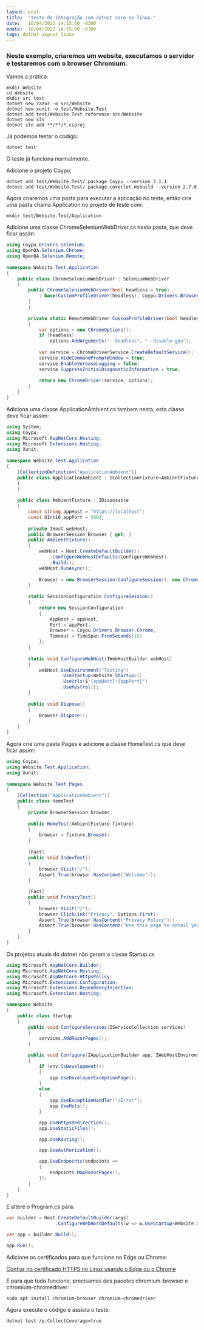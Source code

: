 ```yaml
---
layout: post
title:  "Teste de Integração com dotnet core no linux."
date:   10/04/2022 14:15:00 -0300
mdate:  10/04/2022 14:15:00 -0300
tags: dotnet aspnet linux
---
```


### Neste exemplo, criaremos um website, executamos o servidor e testaremos com o browser Chromium.

Vamos a prática:

~~~shell
mkdir Website
cd Website
mkdir src test
dotnet new razor -o src/Website
dotnet new xunit -o test/Website.Test
dotnet add test/Website.Test reference src/Website
dotnet new sln
dotnet sln add **/**/*.csproj
~~~

Já podemos testar o codigo:

~~~shell
dotnet test
~~~

O teste já funciona normalmente.

Adicione o projeto Coypu:

~~~shell
dotnet add test/Website.Test/ package Coypu --version 3.1.1
dotnet add test/Website.Test/ package coverlet.msbuild --version 2.7.0
~~~

Agora criaremos uma pasta para executar a aplicação no teste, então crie uma pasta chama Application no projeto de teste com:

~~~shell
mkdir test/Website.Test/Application
~~~

Adicione uma classe ChromeSeleniumWebDriver.cs nesta pasta, que deve ficar assim:

~~~csharp
using Coypu.Drivers.Selenium;
using OpenQA.Selenium.Chrome;
using OpenQA.Selenium.Remote;
 
namespace Website.Test.Application
{
    public class ChromeSeleniumWebDriver : SeleniumWebDriver
    {
        public ChromeSeleniumWebDriver(bool headless = true)
            : base(CustomProfileDriver(headless), Coypu.Drivers.Browser.Chrome)
        {
        }
 
        private static RemoteWebDriver CustomProfileDriver(bool headless = true)
        {
            var options = new ChromeOptions();
            if (headless)
                options.AddArguments("--headless", "--disable-gpu");
 
            var service = ChromeDriverService.CreateDefaultService();
            service.HideCommandPromptWindow = true;
            service.EnableVerboseLogging = false;
            service.SuppressInitialDiagnosticInformation = true;
             
            return new ChromeDriver(service, options);
        }
    }
}
~~~

Adiciona uma classe ApplicationAmbient.cs tambem nesta, esta classe deve ficar assim:

~~~csharp
using System;
using Coypu;
using Microsoft.AspNetCore.Hosting;
using Microsoft.Extensions.Hosting;
using Xunit;
 
namespace Website.Test.Application
{
    [CollectionDefinition("ApplicationAmbient")]
    public class ApplicationAmbient : ICollectionFixture<AmbientFixture>
    {
    }
 
    public class AmbientFixture : IDisposable
    {
        const string appHost = "https://localhost";
        const UInt16 appPort = 5002;
 
        private IHost webHost;
        public BrowserSession Browser { get; }
        public AmbientFixture()
        {
            webHost = Host.CreateDefaultBuilder()
                .ConfigureWebHostDefaults(ConfigureWebHost)
                .Build();
            webHost.RunAsync();
 
            Browser = new BrowserSession(ConfigureSession(), new ChromeSeleniumWebDriver(false));   
        }
 
        static SessionConfiguration ConfigureSession()
        {
            return new SessionConfiguration
            {
                AppHost = appHost,
                Port = appPort,
                Browser = Coypu.Drivers.Browser.Chrome,
                Timeout = TimeSpan.FromSeconds(15)
            };
        }
 
        static void ConfigureWebHost(IWebHostBuilder webHost)
        {
            webHost.UseEnvironment("Testing")
                    .UseStartup<Website.Startup>()
                    .UseUrls($"{appHost}:{appPort}")
                    .UseKestrel();
        }
 
        public void Dispose()
        {
            Browser.Dispose();
        }
    }
}
~~~

Agora crie uma pasta Pages e adicione a classe HomeTest.cs que deve ficar assim:

~~~csharp
using Coypu;
using Website.Test.Application;
using Xunit;
 
namespace Website.Test.Pages
{
    [Collection("ApplicationAmbient")]
    public class HomeTest
    {
        private BrowserSession browser;
 
        public HomeTest(AmbientFixture fixture)
        {
            browser = fixture.Browser;
        }
 
        [Fact]
        public void IndexTest()
        {
            browser.Visit("/");
            Assert.True(browser.HasContent("Welcome"));
        }        
 
        [Fact]
        public void PrivacyTest()
        {
            browser.Visit("/");
            browser.ClickLink("Privacy", Options.First);
            Assert.True(browser.HasContent("Privacy Policy"));
            Assert.True(browser.HasContent("Use this page to detail your site's privacy policy."));
        }     
    }
}
~~~

Os projetos atuais do dotnet não geram a classe Startup.cs

~~~csharp
using Microsoft.AspNetCore.Builder;
using Microsoft.AspNetCore.Hosting;
using Microsoft.AspNetCore.HttpsPolicy;
using Microsoft.Extensions.Configuration;
using Microsoft.Extensions.DependencyInjection;
using Microsoft.Extensions.Hosting;

namespace Website
{
    public class Startup
    {
        public void ConfigureServices(IServiceCollection services)
        {
            services.AddRazorPages();
        }

        public void Configure(IApplicationBuilder app, IWebHostEnvironment env)
        {
            if (env.IsDevelopment())
            {
                app.UseDeveloperExceptionPage();
            }
            else
            {
                app.UseExceptionHandler("/Error");
                app.UseHsts();
            }

            app.UseHttpsRedirection();
            app.UseStaticFiles();

            app.UseRouting();

            app.UseAuthorization();

            app.UseEndpoints(endpoints =>
            {
                endpoints.MapRazorPages();
            });
        }
    }
}
~~~

E altere o Program.cs para:

~~~csharp
var builder = Host.CreateDefaultBuilder(args)
                  .ConfigureWebHostDefaults(w => w.UseStartup<Website.Startup>() );

var app = builder.Build();

app.Run();
~~~

Adicione os certificados para que funcione no Edge ou Chrome:

[Confiar no certificado HTTPS no Linux usando o Edge ou o Chrome](https://docs.microsoft.com/pt-br/aspnet/core/security/enforcing-ssl?view=aspnetcore-6.0&tabs=visual-studio#trust-https-certificate-on-linux-using-edge-or-chrome)

E para que tudo funcione, precisamos dos pacotes chromium-browser e chromium-chromedriver:

~~~shell
sudo apt install chromium-browser chromium-chromedriver
~~~

Agora execute o código e assista o teste:

~~~shell
dotnet test /p:CollectCoverage=true
~~~